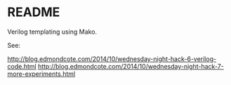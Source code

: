 # README #

Verilog templating using Mako.

See:

http://blog.edmondcote.com/2014/10/wednesday-night-hack-6-verilog-code.html
http://blog.edmondcote.com/2014/10/wednesday-night-hack-7-more-experiments.html